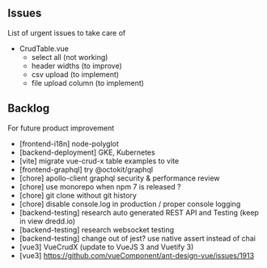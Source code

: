 ## Issues

List of urgent issues to take care of

- CrudTable.vue
  - select all (not working)
  - header widths (to improve)
  - csv upload (to implement)
  - file upload column (to implement)
  
## Backlog

For future product improvement
- [frontend-i18n] node-polyglot
- [backend-deployment] GKE, Kubernetes
- [vite] migrate vue-crud-x table examples to vite
- [frontend-graphql] try @octokit/graphql
- [chore] apollo-client graphql security & performance review
- [chore] use monorepo when npm 7 is released ?
- [chore] git clone without git history
- [chore] disable console.log in production / proper console logging
- [backend-testing] research auto generated REST API and Testing (keep in view dredd.io)
- [backend-testing] research websocket testing
- [backend-testing] change out of jest? use native assert instead of chai
- [vue3] VueCrudX (update to VueJS 3 and Vuetify 3)
- [vue3] https://github.com/vueComponent/ant-design-vue/issues/1913
